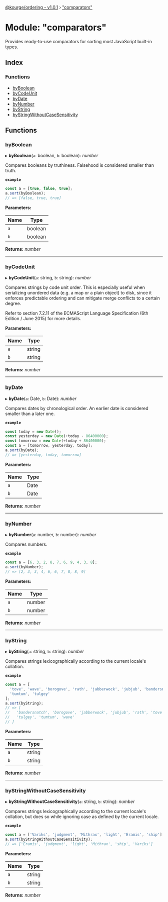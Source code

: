 [@kourge/ordering - v1.0.1](../README.md) › ["comparators"](_comparators_.md)

# Module: "comparators"

Provides ready-to-use comparators for sorting most JavaScript built-in types.

## Index

### Functions

* [byBoolean](_comparators_.md#byboolean)
* [byCodeUnit](_comparators_.md#bycodeunit)
* [byDate](_comparators_.md#bydate)
* [byNumber](_comparators_.md#bynumber)
* [byString](_comparators_.md#bystring)
* [byStringWithoutCaseSensitivity](_comparators_.md#bystringwithoutcasesensitivity)

## Functions

###  byBoolean

▸ **byBoolean**(`a`: boolean, `b`: boolean): *number*

Compares booleans by truthiness. Falsehood is considered smaller than truth.

**`example`** 
```ts
const a = [true, false, true];
a.sort(byBoolean);
// => [false, true, true]
```

**Parameters:**

Name | Type |
------ | ------ |
`a` | boolean |
`b` | boolean |

**Returns:** *number*

___

###  byCodeUnit

▸ **byCodeUnit**(`a`: string, `b`: string): *number*

Compares strings by code unit order. This is especially useful when
serializing unordered data (e.g. a map or a plain object) to disk, since it
enforces predictable ordering and can mitigate merge conflicts to a certain
degree.

Refer to section 7.2.11 of the ECMAScript Language Specification (6th Edition
/ June 2015) for more details.

**Parameters:**

Name | Type |
------ | ------ |
`a` | string |
`b` | string |

**Returns:** *number*

___

###  byDate

▸ **byDate**(`a`: Date, `b`: Date): *number*

Compares dates by chronological order. An earlier date is considered smaller
than a later one.

**`example`** 
```ts
const today = new Date();
const yesterday = new Date(+today - 86400000);
const tomorrow = new Date(+today + 86400000);
const a = [tomorrow, yesterday, today];
a.sort(byDate);
// => [yesterday, today, tomorrow]
```

**Parameters:**

Name | Type |
------ | ------ |
`a` | Date |
`b` | Date |

**Returns:** *number*

___

###  byNumber

▸ **byNumber**(`a`: number, `b`: number): *number*

Compares numbers.

**`example`** 
```ts
const a = [6, 3, 2, 8, 7, 6, 9, 4, 3, 8];
a.sort(byNumber);
// => [2, 3, 3, 4, 6, 6, 7, 8, 8, 9]
```

**Parameters:**

Name | Type |
------ | ------ |
`a` | number |
`b` | number |

**Returns:** *number*

___

###  byString

▸ **byString**(`a`: string, `b`: string): *number*

Compares strings lexicographically according to the current locale's
collation.

**`example`** 
```ts
const a = [
  'tove', 'wave', 'borogove', 'rath', 'jabberwock', 'jubjub', 'bandersnatch',
  'tumtum', 'tulgey'
];
a.sort(byString);
// => [
//   'bandersnatch', 'borogove', 'jabberwock', 'jubjub', 'rath', 'tove',
//   'tulgey', 'tumtum', 'wave'
// ]
```

**Parameters:**

Name | Type |
------ | ------ |
`a` | string |
`b` | string |

**Returns:** *number*

___

###  byStringWithoutCaseSensitivity

▸ **byStringWithoutCaseSensitivity**(`a`: string, `b`: string): *number*

Compares strings lexicographically according to the current locale's
collation, but does so while ignoring case as defined by the current locale.

**`example`** 
```ts
const a = ['Variks', 'judgment', 'Mithrax', 'light', 'Eramis', 'ship']
a.sort(byStringWithoutCaseSensitivity);
// => ['Eramis', 'judgment', 'light', 'Mithrax', 'ship', 'Variks']
```

**Parameters:**

Name | Type |
------ | ------ |
`a` | string |
`b` | string |

**Returns:** *number*
